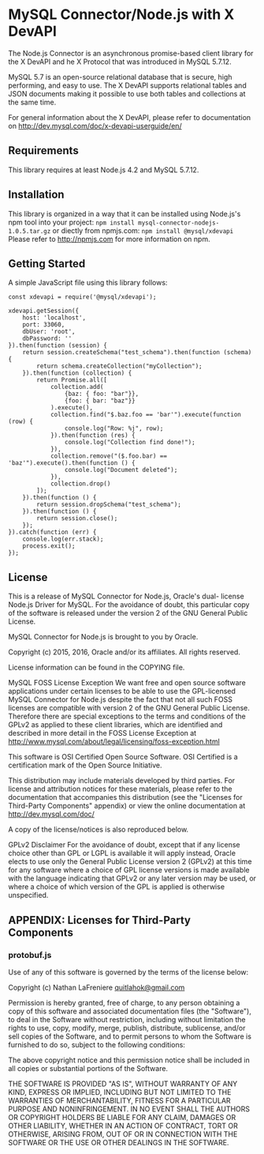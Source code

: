 MySQL Connector/Node.js with X DevAPI
=====================================

The Node.js Connector is an asynchronous promise-based client library for the
X DevAPI and he X Protocol that was introduced in MySQL 5.7.12.

MySQL 5.7 is an open-source relational database that is secure, high
performing, and easy to use. The X DevAPI supports relational tables and JSON 
documents making it possible to use both tables and collections at the same
time.

For general information about the X DevAPI, please refer to documentation on
http://dev.mysql.com/doc/x-devapi-userguide/en/

Requirements
------------
This library requires at least Node.js 4.2 and MySQL 5.7.12.

Installation
------------
This library is organized in a way that it can be installed using Node.js's npm
tool into your project:
  `npm install mysql-connector-nodejs-1.0.5.tar.gz`
or diectly from npmjs.com:
  `npm install @mysql/xdevapi`
Please refer to http://npmjs.com for more information on npm.

Getting Started
---------------
A simple JavaScript file using this library follows:


    const xdevapi = require('@mysql/xdevapi');

    xdevapi.getSession({
        host: 'localhost',
        port: 33060,
        dbUser: 'root',
        dbPassword: ''
    }).then(function (session) {
        return session.createSchema("test_schema").then(function (schema) {
            return schema.createCollection("myCollection");
        }).then(function (collection) {
            return Promise.all([
                collection.add(
                    {baz: { foo: "bar"}},
                    {foo: { bar: "baz"}}
                ).execute(),
                collection.find("$.baz.foo == 'bar'").execute(function (row) {
                    console.log("Row: %j", row);
                }).then(function (res) {
                    console.log("Collection find done!");
                }),
                collection.remove("($.foo.bar) == 'baz'").execute().then(function () {
                    console.log("Document deleted");
                }),
                collection.drop()
            ]);
        }).then(function () {
            return session.dropSchema("test_schema");
        }).then(function () {
            return session.close();
        });
    }).catch(function (err) {
        console.log(err.stack);
        process.exit();
    });


License
-------
This is a release of MySQL Connector for Node.js, Oracle's dual-
license Node.js Driver for MySQL. For the avoidance of
doubt, this particular copy of the software is released
under the version 2 of the GNU General Public License.

MySQL Connector for Node.js is brought to you by Oracle.

Copyright (c) 2015, 2016, Oracle and/or its affiliates. All rights reserved.

License information can be found in the COPYING file.

MySQL FOSS License Exception
We want free and open source software applications under
certain licenses to be able to use the GPL-licensed MySQL
Connector for Node.js despite the fact that not all such FOSS licenses are
compatible with version 2 of the GNU General Public License.
Therefore there are special exceptions to the terms and
conditions of the GPLv2 as applied to these client libraries,
which are identified and described in more detail in the
FOSS License Exception at
<http://www.mysql.com/about/legal/licensing/foss-exception.html>

This software is OSI Certified Open Source Software.
OSI Certified is a certification mark of the Open Source Initiative.

This distribution may include materials developed by third
parties. For license and attribution notices for these
materials, please refer to the documentation that accompanies
this distribution (see the "Licenses for Third-Party Components"
appendix) or view the online documentation at
<http://dev.mysql.com/doc/>

A copy of the license/notices is also reproduced below.

GPLv2 Disclaimer
For the avoidance of doubt, except that if any license choice
other than GPL or LGPL is available it will apply instead,
Oracle elects to use only the General Public License version 2
(GPLv2) at this time for any software where a choice of GPL
license versions is made available with the language indicating
that GPLv2 or any later version may be used, or where a choice
of which version of the GPL is applied is otherwise unspecified.


APPENDIX: Licenses for Third-Party Components
---------------------------------------------
### protobuf.js

Use of any of this software is governed by the terms of
the license below:

Copyright (c) Nathan LaFreniere <quitlahok@gmail.com>

Permission is hereby granted, free of charge, to any person obtaining
a copy of this software and associated documentation files (the
"Software"), to deal in the Software without restriction, including
without limitation the rights to use, copy, modify, merge, publish,
distribute, sublicense, and/or sell copies of the Software, and to
permit persons to whom the Software is furnished to do so, subject
to the following conditions:

The above copyright notice and this permission notice shall be
included in all copies or substantial portions of the Software.

THE SOFTWARE IS PROVIDED "AS IS", WITHOUT WARRANTY OF ANY KIND,
EXPRESS OR IMPLIED, INCLUDING BUT NOT LIMITED TO THE WARRANTIES OF
MERCHANTABILITY, FITNESS FOR A PARTICULAR PURPOSE AND NONINFRINGEMENT.
IN NO EVENT SHALL THE AUTHORS OR COPYRIGHT HOLDERS BE LIABLE FOR
ANY CLAIM, DAMAGES OR OTHER LIABILITY, WHETHER IN AN ACTION OF
CONTRACT, TORT OR OTHERWISE, ARISING FROM, OUT OF OR IN CONNECTION
WITH THE SOFTWARE OR THE USE OR OTHER DEALINGS IN THE SOFTWARE.


